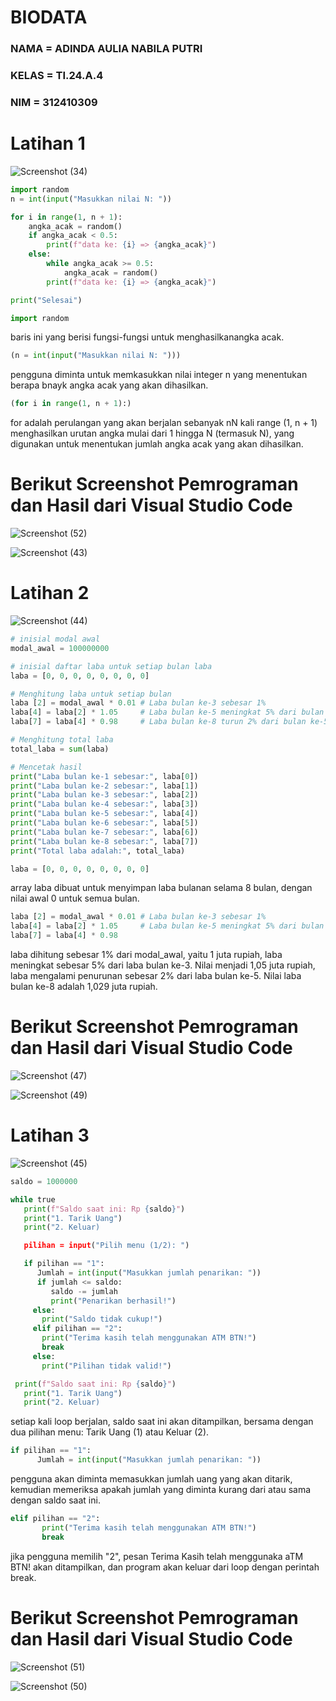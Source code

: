 # BIODATA

### NAMA  = ADINDA AULIA NABILA PUTRI

### KELAS = TI.24.A.4

### NIM   = 312410309

# Latihan 1 
   ![Screenshot (34)](https://github.com/user-attachments/assets/680a4d3f-6977-47a9-9918-9465ffe0d82f)

```PYTHON
import random
n = int(input("Masukkan nilai N: "))

for i in range(1, n + 1):
    angka_acak = random()
    if angka_acak < 0.5:
        print(f"data ke: {i} => {angka_acak}")
    else:
        while angka_acak >= 0.5:
            angka_acak = random()
        print(f"data ke: {i} => {angka_acak}")

print("Selesai")
````


```PYTHON
import random
````

baris ini yang berisi fungsi-fungsi untuk menghasilkanangka acak.

```PYTHON
(n = int(input("Masukkan nilai N: ")))
````

pengguna diminta untuk memkasukkan nilai integer n yang menentukan berapa bnayk angka acak yang akan dihasilkan. 

```PYTHON
(for i in range(1, n + 1):)
````

for adalah perulangan yang akan berjalan sebanyak nN kali range (1, n + 1) menghasilkan urutan angka mulai dari 1 hingga N (termasuk N), yang digunakan untuk menentukan jumlah angka acak yang akan dihasilkan.


# Berikut Screenshot Pemrograman dan Hasil dari Visual Studio Code 

   ![Screenshot (52)](https://github.com/user-attachments/assets/2cbc0478-5f7b-4247-b10c-a116127692b6)


   ![Screenshot (43)](https://github.com/user-attachments/assets/0ab31218-9cea-448f-a3cd-fc52a761cedd)

# Latihan 2 

   ![Screenshot (44)](https://github.com/user-attachments/assets/42f9b7b4-6327-4784-b308-fbfa0a237e2e)
    
```PYTHON
# inisial modal awal
modal_awal = 100000000

# inisial daftar laba untuk setiap bulan laba
laba = [0, 0, 0, 0, 0, 0, 0, 0]

# Menghitung laba untuk setiap bulan
laba [2] = modal_awal * 0.01 # Laba bulan ke-3 sebesar 1%
laba[4] = laba[2] * 1.05     # Laba bulan ke-5 meningkat 5% dari bulan ke-3
laba[7] = laba[4] * 0.98     # Laba bulan ke-8 turun 2% dari bulan ke-5

# Menghitung total laba
total_laba = sum(laba)

# Mencetak hasil
print("Laba bulan ke-1 sebesar:", laba[0])
print("Laba bulan ke-2 sebesar:", laba[1])
print("Laba bulan ke-3 sebesar:", laba[2])
print("Laba bulan ke-4 sebesar:", laba[3])
print("Laba bulan ke-5 sebesar:", laba[4])
print("Laba bulan ke-6 sebesar:", laba[5])
print("Laba bulan ke-7 sebesar:", laba[6])
print("Laba bulan ke-8 sebesar:", laba[7])
print("Total laba adalah:", total_laba)
````
```PYTHON
laba = [0, 0, 0, 0, 0, 0, 0, 0]
````

array laba dibuat untuk menyimpan laba bulanan selama 8 bulan, dengan nilai awal 0 untuk semua bulan.

```PYTHON
laba [2] = modal_awal * 0.01 # Laba bulan ke-3 sebesar 1%
laba[4] = laba[2] * 1.05     # Laba bulan ke-5 meningkat 5% dari bulan ke-3
laba[7] = laba[4] * 0.98
````
laba dihitung sebesar 1% dari modal_awal, yaitu 1 juta rupiah, laba meningkat sebesar 5% dari laba bulan ke-3. Nilai menjadi 1,05 juta rupiah, laba mengalami penurunan sebesar 2% dari laba bulan ke-5. Nilai laba bulan ke-8 adalah 1,029 juta rupiah. 

# Berikut Screenshot Pemrograman dan Hasil dari Visual Studio Code 

   ![Screenshot (47)](https://github.com/user-attachments/assets/196331b9-2742-4bf8-864b-b31369530adf)

   ![Screenshot (49)](https://github.com/user-attachments/assets/3df82fa6-eed9-4159-b66b-3c96e7c088ad)


# Latihan 3 

![Screenshot (45)](https://github.com/user-attachments/assets/c63e88b0-78c6-4a2d-92bf-ff3a4375774e)

```PYTHON
saldo = 1000000

while true
   print(f"Saldo saat ini: Rp {saldo}")
   print("1. Tarik Uang")
   print("2. Keluar)

   pilihan = input("Pilih menu (1/2): ")

   if pilihan == "1":
      Jumlah = int(input("Masukkan jumlah penarikan: "))
      if jumlah <= saldo:
         saldo -= jumlah
         print("Penarikan berhasil!")
     else:
       print("Saldo tidak cukup!")
     elif pilihan == "2":
       print("Terima kasih telah menggunakan ATM BTN!")
       break
     else:
       print("Pilihan tidak valid!")
````

```PYTHON
 print(f"Saldo saat ini: Rp {saldo}")
   print("1. Tarik Uang")
   print("2. Keluar)
````
setiap kali loop berjalan, saldo saat ini akan ditampilkan, bersama dengan dua pilihan menu: Tarik Uang (1) atau Keluar (2).

```PYTHON
if pilihan == "1":
      Jumlah = int(input("Masukkan jumlah penarikan: "))
````

pengguna akan diminta memasukkan jumlah uang yang akan ditarik, kemudian memeriksa apakah jumlah yang diminta kurang dari atau sama dengan saldo saat ini. 

```PYTHON
elif pilihan == "2":
       print("Terima kasih telah menggunakan ATM BTN!")
       break
````

jika pengguna memilih "2", pesan Terima Kasih telah menggunaka aTM BTN! akan ditampilkan, dan program akan keluar dari loop dengan perintah break. 


# Berikut Screenshot Pemrograman dan Hasil dari Visual Studio Code 

  ![Screenshot (51)](https://github.com/user-attachments/assets/eb44be6b-475c-4dad-bf6a-c1535403d9fe)

  ![Screenshot (50)](https://github.com/user-attachments/assets/0efa6bf3-2957-4731-bb0a-0ed5df4d53c5)


